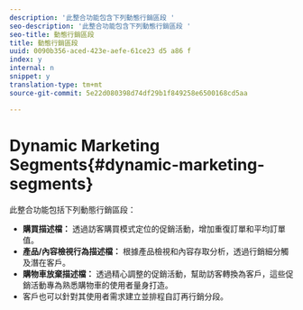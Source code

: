 ```yaml
---
description: '此整合功能包含下列動態行銷區段 '
seo-description: '此整合功能包含下列動態行銷區段 '
seo-title: 動態行銷區段
title: 動態行銷區段
uuid: 0090b356-aced-423e-aefe-61ce23 d5 a86 f
index: y
internal: n
snippet: y
translation-type: tm+mt
source-git-commit: 5e22d080398d74df29b1f849258e6500168cd5aa

---
```



# Dynamic Marketing Segments{#dynamic-marketing-segments}

此整合功能包括下列動態行銷區段：

* **購買描述檔：** 透過訪客購買模式定位的促銷活動，增加重復訂單和平均訂單值。
* **產品/內容檢視行為描述檔：** 根據產品檢視和內容存取分析，透過行銷細分觸及潛在客戶。
* **購物車放棄描述檔：** 透過精心調整的促銷活動，幫助訪客轉換為客戶，這些促銷活動專為熟悉購物車的使用者量身打造。
* 客戶也可以針對其使用者需求建立並排程自訂再行銷分段。

